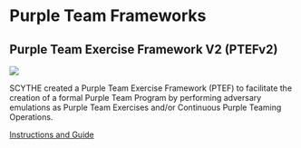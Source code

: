 # Purple Team Frameworks
  
## Purple Team Exercise Framework V2 (PTEFv2)  
  
<img src="https://raw.githubusercontent.com/scythe-io/purple-team-exercise-framework/master/images/PTEF.png">  
  
SCYTHE created a Purple Team Exercise Framework (PTEF) to facilitate the creation of a formal Purple Team Program by performing adversary emulations as Purple Team Exercises and/or Continuous Purple Teaming Operations.  
  
[Instructions and Guide](https://github.com/scythe-io/purple-team-exercise-framework/blob/master/PTEFv2.md)  
